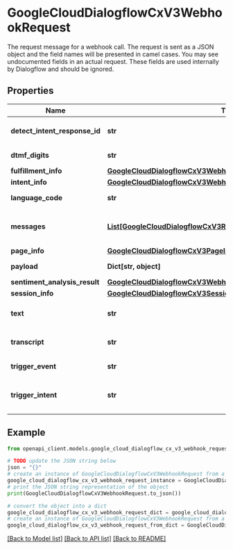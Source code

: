 # GoogleCloudDialogflowCxV3WebhookRequest

The request message for a webhook call. The request is sent as a JSON object and the field names will be presented in camel cases. You may see undocumented fields in an actual request. These fields are used internally by Dialogflow and should be ignored.

## Properties

Name | Type | Description | Notes
------------ | ------------- | ------------- | -------------
**detect_intent_response_id** | **str** | Always present. The unique identifier of the DetectIntentResponse that will be returned to the API caller. | [optional] 
**dtmf_digits** | **str** | If DTMF was provided as input, this field will contain the DTMF digits. | [optional] 
**fulfillment_info** | [**GoogleCloudDialogflowCxV3WebhookRequestFulfillmentInfo**](GoogleCloudDialogflowCxV3WebhookRequestFulfillmentInfo.md) |  | [optional] 
**intent_info** | [**GoogleCloudDialogflowCxV3WebhookRequestIntentInfo**](GoogleCloudDialogflowCxV3WebhookRequestIntentInfo.md) |  | [optional] 
**language_code** | **str** | The language code specified in the original request. | [optional] 
**messages** | [**List[GoogleCloudDialogflowCxV3ResponseMessage]**](GoogleCloudDialogflowCxV3ResponseMessage.md) | The list of rich message responses to present to the user. Webhook can choose to append or replace this list in WebhookResponse.fulfillment_response; | [optional] 
**page_info** | [**GoogleCloudDialogflowCxV3PageInfo**](GoogleCloudDialogflowCxV3PageInfo.md) |  | [optional] 
**payload** | **Dict[str, object]** | Custom data set in QueryParameters.payload. | [optional] 
**sentiment_analysis_result** | [**GoogleCloudDialogflowCxV3WebhookRequestSentimentAnalysisResult**](GoogleCloudDialogflowCxV3WebhookRequestSentimentAnalysisResult.md) |  | [optional] 
**session_info** | [**GoogleCloudDialogflowCxV3SessionInfo**](GoogleCloudDialogflowCxV3SessionInfo.md) |  | [optional] 
**text** | **str** | If natural language text was provided as input, this field will contain a copy of the text. | [optional] 
**transcript** | **str** | If natural language speech audio was provided as input, this field will contain the transcript for the audio. | [optional] 
**trigger_event** | **str** | If an event was provided as input, this field will contain the name of the event. | [optional] 
**trigger_intent** | **str** | If an intent was provided as input, this field will contain a copy of the intent identifier. Format: &#x60;projects//locations//agents//intents/&#x60;. | [optional] 

## Example

```python
from openapi_client.models.google_cloud_dialogflow_cx_v3_webhook_request import GoogleCloudDialogflowCxV3WebhookRequest

# TODO update the JSON string below
json = "{}"
# create an instance of GoogleCloudDialogflowCxV3WebhookRequest from a JSON string
google_cloud_dialogflow_cx_v3_webhook_request_instance = GoogleCloudDialogflowCxV3WebhookRequest.from_json(json)
# print the JSON string representation of the object
print(GoogleCloudDialogflowCxV3WebhookRequest.to_json())

# convert the object into a dict
google_cloud_dialogflow_cx_v3_webhook_request_dict = google_cloud_dialogflow_cx_v3_webhook_request_instance.to_dict()
# create an instance of GoogleCloudDialogflowCxV3WebhookRequest from a dict
google_cloud_dialogflow_cx_v3_webhook_request_from_dict = GoogleCloudDialogflowCxV3WebhookRequest.from_dict(google_cloud_dialogflow_cx_v3_webhook_request_dict)
```
[[Back to Model list]](../README.md#documentation-for-models) [[Back to API list]](../README.md#documentation-for-api-endpoints) [[Back to README]](../README.md)


